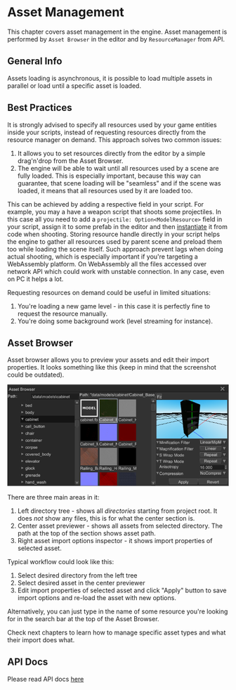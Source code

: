 # Asset Management

This chapter covers asset management in the engine. Asset management is performed by `Asset Browser` in the editor 
and by `ResourceManager` from API.

## General Info

Assets loading is asynchronous, it is possible to load multiple assets in parallel or load until a specific asset is 
loaded.

## Best Practices

It is strongly advised to specify all resources used by your game entities inside your scripts, instead of requesting 
resources directly from the resource manager on demand. This approach solves two common issues:

1) It allows you to set resources directly from the editor by a simple drag'n'drop from the Asset Browser.
2) The engine will be able to wait until all resources used by a scene are fully loaded. This is especially important,
because this way can guarantee, that scene loading will be "seamless" and if the scene was loaded, it means that all
resources used by it are loaded too. 

This can be achieved by adding a respective field in your script. For example, you may a have a weapon script that 
shoots some projectiles. In this case all you need to add a `projectile: Option<ModelResource>` field in your script,
assign it to some prefab in the editor and then [instantiate](model.md#instantiation) it from code when shooting. Storing
resource handle directly in your script helps the engine to gather all resources used by parent scene and preload them 
too while loading the scene itself. Such approach prevent lags when doing actual shooting, which is especially important 
if you're targeting a WebAssembly platform. On WebAssembly all the files accessed over network API which could work with 
unstable connection. In any case, even on PC it helps a lot.

Requesting resources on demand could be useful in limited situations:

1) You're loading a new game level - in this case it is perfectly fine to request the resource manually.
2) You're doing some background work (level streaming for instance).

## Asset Browser

Asset browser allows you to preview your assets and edit their import properties. It looks something like this (keep
in mind that the screenshot could be outdated).

![Asset Browser](asset_browser.png)

There are three main areas in it:

1) Left directory tree - shows all _directories_ starting from project root. It does _not_ show any files, this is 
for what the center section is.
2) Center asset previewer - shows all assets from selected directory. The path at the top of the section shows asset
path.
3) Right asset import options inspector - it shows import properties of selected asset.

Typical workflow could look like this:

1) Select desired directory from the left tree
2) Select desired asset in the center previewer
3) Edit import properties of selected asset and click "Apply" button to save import options and re-load the asset with
new options.

Alternatively, you can just type in the name of some resource you're looking for in the search bar at the top of the 
Asset Browser.

Check next chapters to learn how to manage specific asset types and what their import does what.

## API Docs

Please read API docs [here](https://docs.rs/fyrox/latest/fyrox/asset/manager/struct.ResourceManager.html)